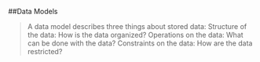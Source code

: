 ##Data Models

> A data model describes three things about stored data:
Structure of the data: How is the data organized?
Operations on the data: What can be done with the data?
Constraints on the data: How are the data restricted?